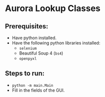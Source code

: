 # Aurora Lookup Classes
## Prerequisites:
- Have python installed.
- Have the following python libraries installed:
    - `selenium`
    - Beautiful Soup 4 (`bs4`)
    - `openpyxl`
## Steps to run:
- `python -m main.Main`
- Fill in the fields of the GUI.